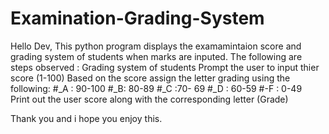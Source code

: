 # Examination-Grading-System
Hello Dev, This python program displays the examamintaion score and grading system of students when marks are inputed. The following are steps observed :
Grading system of students 
Prompt the user to input thier score (1-100) 
Based on the score assign the letter grading using the following:
#_A : 90-100 
#_B: 80-89
#_C :70- 69 
#_D : 60-59 
#-F : 0-49  
Print out the user score along with the corresponding letter (Grade)

Thank you and i hope you enjoy this. 

